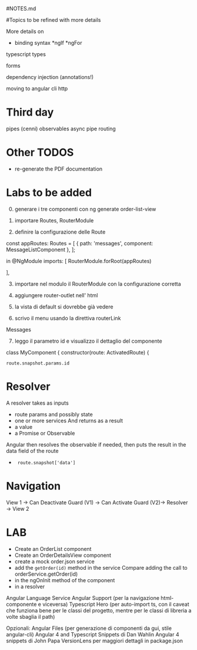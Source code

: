 #NOTES.md

#Topics to be refined with more details

More details on 
* binding syntax
*ngIf
*ngFor

typescript types

forms

dependency injection (annotations!)

moving to angular cli
http

# Third day
pipes (cenni)
observables
async pipe
routing


# Other TODOS
* re-generate the PDF documentation



# Labs to be added
0) generare i tre componenti con ng generate order-list-view

1) importare Routes, RouterModule

2) definire la configurazione delle Route

const appRoutes: Routes = [
  { 
      path: 'messages', 
      component: MessageListComponent 
  },
];

in @NgModule
imports: [
    RouterModule.forRoot(appRoutes)
    
  ],


3) importare nel modulo il RouterModule con la configurazione corretta

4) aggiungere router-outlet nell' html

5) la vista di default si dovrebbe già vedere

6) scrivo il menu usando la direttiva routerLink 

<a routerLink="/messages" routerLinkActive="active">Messages</a>

7) leggo il parametro id e visualizzo il dettaglio del componente

class MyComponent {
  constructor(route: ActivatedRoute) {

    route.snapshot.params.id


# Resolver
A resolver takes as inputs
* route params and possibly state
* one or more services
And returns as a result
* a value
* a Promise or Observable

Angular then resolves the observable if needed, then puts the result in the data field of the route
* `` route.snapshot['data']``

# Navigation 
View 1 -> Can Deactivate Guard (V1) -> Can Activate Guard (V2)-> Resolver -> View 2

# LAB 
* Create an OrderList component
* Create an OrderDetailsView component
* create a mock order.json service
* add the ``getOrder(id)`` method in the service
Compare adding the call to orderService.getOrder(id) 
* in the ngOnInit method of the component
* in a resolver


Angular Language Service
Angular Support (per la navigazione html-componente e viceversa)
Typescript Hero (per auto-import ts, con il caveat che funziona bene
per le classi del progetto, mentre per le classi di libreria a volte
sbaglia il path)


Opzionali:
Angular Files (per generazione di componenti da gui, stile angular-cli)
Angular 4 and Typescript Snippets di Dan Wahlin
Angular 4 snippets di John Papa
VersionLens per maggiori dettagli in package.json



